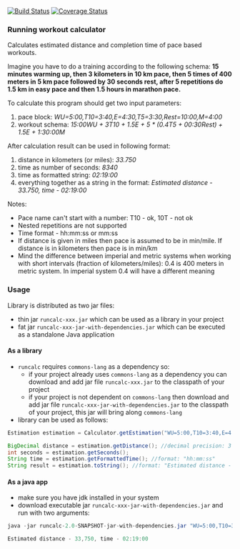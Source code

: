 [![Build Status](https://travis-ci.org/sandlex/runcalc.svg?branch=master)](https://travis-ci.org/sandlex/runcalc)
[![Coverage Status](http://img.shields.io/coveralls/sandlex/runcalc/master.svg?style=flat-square)](https://coveralls.io/r/sandlex/runcalc?branch=master)

### Running workout calculator
Calculates estimated distance and completion time of pace based workouts.

Imagine you have to do a training according to the following schema:
**15 minutes warming up, then 3 kilometers in 10 km pace, then 5 times of 400 meters in 5 km pace followed by 30 seconds rest, after 5 repetitions do 1.5 km in easy pace and then 1.5 hours in marathon pace.**

To calculate this program should get two input parameters:
1. pace block: _WU=5:00,T10=3:40,E=4:30,T5=3:30,Rest=10:00,M=4:00_
2. workout schema: _15:00WU + 3T10 + 1.5E + 5 * (0.4T5 + 00:30Rest) + 1.5E + 1:30:00M_

After calculation result can be used in following format:
1. distance in kilometers (or miles): _33.750_
2. time as number of seconds: _8340_
3. time as formatted string: _02:19:00_
4. everything together as a string in the format: _Estimated distance - 33.750, time - 02:19:00_

Notes:
* Pace name can't start with a number: T10 - ok, 10T - not ok
* Nested repetitions are not supported
* Time format - hh:mm:ss or mm:ss
* If distance is given in miles then pace is assumed to be in min/mile. If distance is in kilometers then pace is in min/km
* Mind the difference between imperial and metric systems when working with short intervals (fraction of kilometers/miles): 0.4 is 400 meters in metric system. In imperial system 0.4 will have a different meaning

### Usage
Library is distributed as two jar files:
* thin jar `runcalc-xxx.jar` which can be used as a library in your project
* fat jar `runcalc-xxx-jar-with-dependencies.jar` which can be executed as a standalone Java application

#### As a library
* `runcalc` requires `commons-lang` as a dependency so:
    * if your project already uses `commons-lang` as a dependency you can download and add jar file `runcalc-xxx.jar` to the classpath of your project
    * if your project is not dependent on `commons-lang` then download and add jar file `runcalc-xxx-jar-with-dependencies.jar` to the classpath of your project, this jar will bring along `commons-lang`
* library can be used as follows:

```java
Estimation estimation = Calculator.getEstimation("WU=5:00,T10=3:40,E=4:30,T5=3:30,Rest=10:00,M=4:00", "15:00WU + 3T10 + 1.5E + 5 * (0.4T5 + 00:30Rest) + 1.5E + 1:30:00M");

BigDecimal distance = estimation.getDistance(); //decimal precision: 3 (4th rounded up)
int seconds = estimation.getSeconds();
String time = estimation.getFormattedTime(); //format: "hh:mm:ss"
String result = estimation.toString(); //format: "Estimated distance - %.3f, time - hh:mm:ss"
```

#### As a java app
* make sure you have jdk installed in your system
* download executable jar `runcalc-xxx-jar-with-dependencies.jar` and run with two arguments:

```java
java -jar runcalc-2.0-SNAPSHOT-jar-with-dependencies.jar "WU=5:00,T10=3:40,E=4:30,T5=3:30,Rest=10:00,M=4:00" "15:00WU + 3T10 + 1.5E + 5 * (0.4T5 + 00:30Rest) + 1.5E + 1:30:00M"

Estimated distance - 33,750, time - 02:19:00
```
